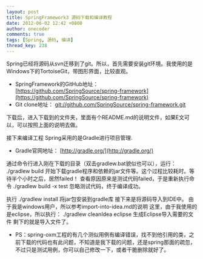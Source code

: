 ```yaml
---
layout: post
title: SpringFramework3 源码下载和编译教程
date: 2012-06-02 12:42 +0800
author: onecoder
comments: true
tags: [Spring, 源码, 编译]
thread_key: 238
---
```

Spring已经将源码从svn迁移到了git。所以，首先需要安装git环境。我使用的是Windows下的TortoiseGit，带图形界面，比较直观。

* SpringFramework的GitHub地址：[https://github.com/SpringSource/spring-framework](https://github.com/SpringSource/spring-framework)
* Git clone地址： [git://github.com/SpringSource/spring-framework.git](git://github.com/SpringSource/spring-framework.git)

下载后，进入下载到的文件夹，里面有个README.md的说明文件，如果E文可以，可以按照上面的说明去做。

接下来编译工程 Spring采用的是Gradle进行项目管理.

* Gradle官网地址： [http://gradle.org/](http://gradle.org/)

通过命令行进入刚在下载的目录（双击gradlew.bat貌似也可以），运行： ./gradlew build 开始下载gradle程序和依赖的jar文件等。这个过程比较耗时。等待半个小时之后，居然failed！ 查看原因原来是测试代码failed，于是重新执行命令 ./gradlew build -x test 忽略测试代码，终于编译成功。

执行 ./gradlew install 将jar包安装到gradle库 接下来是将源码导入到IDE中。 由于我是windows用户，所以参考import-into-idea.md的说明 这里，由于我使用的是eclipse，所以执行： ./gradlew cleanIdea eclipse 生成Eclipse导入需要的文件 剩下的就是导入文件了。

* PS：spring-oxm工程的有几个测似用例有编译错误，找不到他引用的类，之前下载的代码也有此问题，不知道是我下载的问题，还是spring那面的疏忽，不过只是测试用例，你可以自己修改一下，或者干脆删除就好了。 
